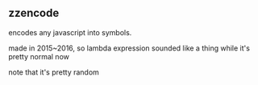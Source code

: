 ## zzencode

encodes any javascript into symbols.

made in 2015~2016, so lambda expression sounded like a thing while it's pretty normal now

note that it's pretty random
